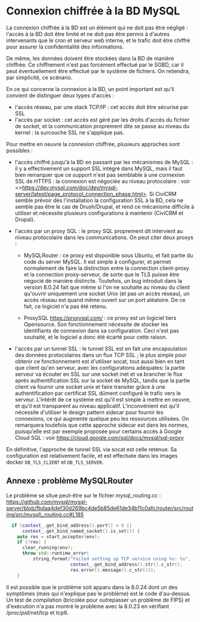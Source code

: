 # Connexion chiffrée à la BD MySQL

La connexion chiffrée à la BD est un élément qui ne doit pas être négligé : l'accès à la BD doit être limité et ne doit pas être permis à d'autres intervenants que le cron et serveur web interne, et le trafic doit être chiffré pour assurer la confidentialité des informations.

De même, les données doivent être stockées dans la BD de manière chiffrée. Ce chiffrement n'est pas forcément effectué par le SGBD, car il peut éventuellement être effectué par le système de fichiers. On retiendra, par simplicité, ce scénario.

En ce qui concerne la connexion à la BD, un point important est qu'il convient de distinguer deux types d'accès :

* l'accès réseau, par une stack TCP/IP : cet accès doit être sécurisé par SSL
* l'accès par socket : cet accès est géré par les droits d'accès du fichier de socket, et la communication proprement dite se passe au niveau du kernel : la surcouche SSL ne s'applique pas.

Pour mettre en oeuvre la connexion chiffrée, plusieurs approches sont possibles :

- l'accès chiffré jusqu'à la BD en passant par les mécanismes de MySQL : il y a effectivement un support SSL intégré dans MySQL, mais il faut bien remarquer que ce support n'est pas semblable à une connexion SSL de HTTPS : la connexion est négociée au niveau protocolaire : voir <>https://dev.mysql.com/doc/dev/mysql-server/latest/page_protocol_connection_phase.html>. Si CiviCRM semble prévoir dès l'installation la configuration SSL à la BD, cela ne semble pas être le cas de Drush/Drupal, et rend ce mécanisme difficile à utiliser et nécessite plusieurs configurations à maintenir (CiviCRM et Drupal).

-  l'accès par un proxy SQL : le proxy SQL proprement dit intervient au niveau protocolaire dans les communications. On peut citer deux proxys : 

    - MySQLRouter : ce proxy est disponible sous Ubuntu, et fait partie du code du server MySQL. Il est simple à configurer, et permet normalement de faire la distinction entre la connection client-proxy et la connection proxy-serveur, de sorte que le TLS puisse être négocié de manière distincte. Toutefois, un bug introduit dans la version 8.0.24 fait que même si l'on ne souhaite au niveau du client qu'ouvrir uniquement une socket Unix (et pas un accès réseau), un accès réseau est quand même ouvert sur un port aléatoire. De ce fait, ce logiciel n'a pas été retenu.

    - ProxySQL <https://proxysql.com/> : ce proxy est un logiciel tiers Opensource. Son fonctionnement nécessite de stocker les identifiants de connexion dans sa configuration. Ceci n'est pas souhaité, et le logiciel a donc été écarté pour cette raison.
  
- l'accès par un tunnel SSL : le tunnel SSL est en fait une encapsulation des données protocolaires dans un flux TCP SSL ; le plus simple pour obtenir ce fonctionnement est d'utiliser socat, tout aussi bien en tant que client qu'en serveur, avec les configurations adéquates: la partie serveur va écouter en SSL sur une socket inet et va brancher le flux après authentification SSL sur la socket de MySQL, tandis que la partie client va fournir une socket unix et faire transiter grâce à une authentification par certificat SSL dûment configuré le trafic vers le serveur. L'intérêt de ce système est qu'il est simple à mettre en oeuvre, et qu'il est transparent au niveau applicatif. L'inconvénient est qu'il nécessite d'utiliser le design pattern sidecar pour fournir les connexions, ce qui augmente quelque peu les ressources utilisées. On remarquera toutefois que cette approche sidecar est dans les normes, puisqu'elle est par exemple proposée pour certains accès à Google Cloud SQL : voir <https://cloud.google.com/sql/docs/mysql/sql-proxy>

En définitive, l'approche de tunnel SSL via socat est celle retenue. Sa configuration est relativement facile, et est effectuée dans les images docker `DB_TLS_CLIENT` et `DB_TLS_SERVER`.

## Annexe : problème MySQLRouter

Le problème se situe peut-être sur le fichier mysql_routing.cc : <https://github.com/mysql/mysql-server/blob/fbdaa4def30d269bc4de5b85de61de34b11c0afc/router/src/routing/src/mysql\_routing.cc#L185>

``` cc
  if (context_.get_bind_address().port() > 0 ||
      context_.get_bind_named_socket().is_set()) {
    auto res = start_acceptor(env);
    if (!res) {
      clear_running(env);
      throw std::runtime_error(
          string_format("Failed setting up TCP service using %s: %s",
                        context_.get_bind_address().str().c_str(),
                        res.error().message().c_str()));
    }
```    

Il est possible que le problème soit apparu dans la 8.0.24 dont un des symptômes (mais qui n'explique pas le problème) est le code d'au-dessus. Un test de compilation (bricolée pour outrepasser un problème de FIPS) et d'exécution n'a pas montré le problème avec la 8.0.23 en vérifiant /proc/_pid_/net/tcp et tcp6.
